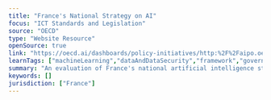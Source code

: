 ```yaml
---
title: "France's National Strategy on AI"
focus: "ICT Standards and Legislation"
source: "OECD"
type: "Website Resource"
openSource: true
link: "https://oecd.ai/dashboards/policy-initiatives/http:%2F%2Faipo.oecd.org%2F2021-data-policyInitiatives-25374"
learnTags: ["machineLearning","dataAndDataSecurity","framework","government","ict"]
summary: "An evaluation of France's national artificial intelligence strategy."
keywords: []
jurisdiction: ["France"]
---
```

